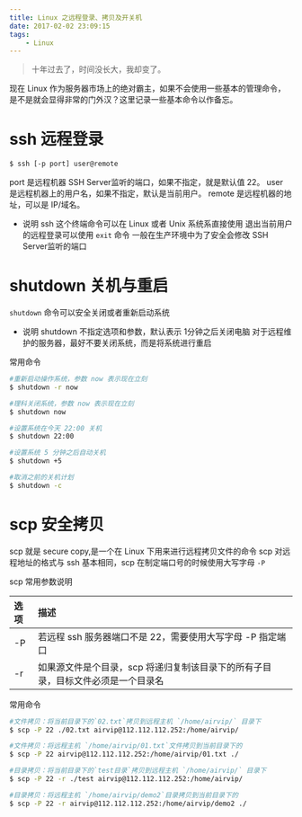 ```yaml
---
title: Linux 之远程登录、拷贝及开关机
date: 2017-02-02 23:09:15
tags:
    - Linux
---
```


> 十年过去了，时间没长大，我却变了。

现在 Linux 作为服务器市场上的绝对霸主，如果不会使用一些基本的管理命令，是不是就会显得非常的门外汉？这里记录一些基本命令以作备忘。

<!-- more -->

# ssh 远程登录
``` bash
$ ssh [-p port] user@remote
```
port 是远程机器 SSH Server监听的端口，如果不指定，就是默认值 22。
user 是远程机器上的用户名，如果不指定，默认是当前用户。
remote 是远程机器的地址，可以是 IP/域名。

* 说明
ssh 这个终端命令可以在 Linux 或者 Unix 系统系直接使用
退出当前用户的远程登录可以使用 `exit` 命令
一般在生产环境中为了安全会修改 SSH Server监听的端口

# shutdown 关机与重启

`shutdown` 命令可以安全关闭或者重新启动系统

* 说明
shutdown 不指定选项和参数，默认表示 1分钟之后关闭电脑
对于远程维护的服务器，最好不要关闭系统，而是将系统进行重启

常用命令
``` bash
#重新启动操作系统，参数 now 表示现在立刻
$ shutdown -r now

#理科关闭系统，参数 now 表示现在立刻
$ shutdown now

#设置系统在今天 22:00 关机
$ shutdown 22:00

#设置系统 5 分钟之后自动关机
$ shutdown +5

#取消之前的关机计划
$ shutdown -c
```

# scp 安全拷贝

scp 就是 secure copy,是一个在 Linux 下用来进行远程拷贝文件的命令
scp 对远程地址的格式与 ssh 基本相同，scp 在制定端口号的时候使用大写字母 `-P`

scp 常用参数说明

| 选项 | 描述 |
|:-----|:-----|
| -P | 若远程 ssh 服务器端口不是 22，需要使用大写字母 -P 指定端口 |
| -r | 如果源文件是个目录，scp 将递归复制该目录下的所有子目录，目标文件必须是一个目录名 |

常用命令
``` bash
#文件拷贝：将当前目录下的`02.txt`拷贝到远程主机 `/home/airvip/` 目录下
$ scp -P 22 ./02.txt airvip@112.112.112.252:/home/airvip/

#文件拷贝：将远程主机 `/home/airvip/01.txt`文件拷贝到当前目录下的
$ scp -P 22 airvip@112.112.112.252:/home/airvip/01.txt ./

#目录拷贝：将当前目录下的`test目录`拷贝到远程主机 `/home/airvip/` 目录下
$ scp -P 22 -r ./test airvip@112.112.112.252:/home/airvip/

#目录拷贝：将远程主机 `/home/airvip/demo2`目录拷贝到当前目录下的
$ scp -P 22 -r airvip@112.112.112.252:/home/airvip/demo2 ./
```

